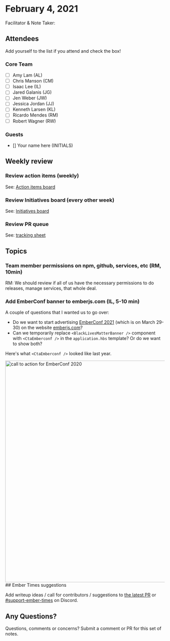 # February 4, 2021

Facilitator & Note Taker: 

## Attendees

Add yourself to the list if you attend and check the box!

### Core Team

- [ ] Amy Lam (AL)
- [ ] Chris Manson (CM)
- [ ] Isaac Lee (IL)
- [ ] Jared Galanis (JG)
- [ ] Jen Weber (JW)
- [ ] Jessica Jordan (JJ)
- [ ] Kenneth Larsen (KL)
- [ ] Ricardo Mendes (RM)
- [ ] Robert Wagner (RW)

### Guests

- [] Your name here (INITIALS)

## Weekly review

### Review action items (weekly)

See: [Action items board](https://github.com/orgs/ember-learn/projects/47)

### Review Initiatives board (every other week)

See: [Initiatives board](https://github.com/orgs/ember-learn/projects/33)

### Review PR queue

See: [tracking sheet](https://docs.google.com/spreadsheets/d/1sPyN9z9wZMpTNwqCfa6R9QSPZkIW4iQd-H4gZC7ILLk/edit#gid=2035777454)

## Topics

<!-- If you would like to add a topic to the agenda please add a suggestion to the PR using the following format: -->
<!-- ### Your topic (INITIALS, expected duration in minutes) -->

### Team member permissions on npm, github, services, etc (RM, 10min)
RM: We should review if all of us have the necessary permissions to do releases, manage services, that whole deal.
### Add EmberConf banner to emberjs.com (IL, 5-10 min)

A couple of questions that I wanted us to go over:

- Do we want to start advertising [EmberConf 2021](https://emberconf.com/) (which is on March 29-30) on the website [emberjs.com](https://emberjs.com/)?
- Can we temporarily replace `<BlackLivesMatterBanner />` component with `<CtaEmberconf />` in the `application.hbs` template? Or do we want to show both?

Here's what `<CtaEmberconf />` looked like last year.

<img width="700" alt="call to action for EmberConf 2020" src="https://user-images.githubusercontent.com/16869656/106764495-1e733300-6638-11eb-9554-455d790b7aa7.png">
## Ember Times suggestions

Add writeup ideas / call for contributors / suggestions to [the latest PR](https://github.com/ember-learn/ember-blog/pulls?q=is%3Aopen+is%3Apr+label%3A%22%F0%9F%97%9E+embertimes%22%20or%20#support-ember-times) or [#support-ember-times](https://discordapp.com/channels/480462759797063690/485450546887786506) on Discord.

## Any Questions?

Questions, comments or concerns? Submit a comment or PR for this set of notes.
